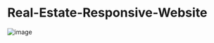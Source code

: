 # Real-Estate-Responsive-Website
![image](https://github.com/VedantKharkar97/Diabetes-Prediction-Using-SVM-KNN/blob/master/static/images/home_page.png)
